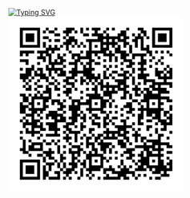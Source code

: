 [![Typing SVG](https://readme-typing-svg.herokuapp.com?font=Fira+Code&duration=4000&pause=500&color=FFFFFF&background=FFFFFF00&random=false&width=435&lines=Please+donate+with+Monero(XMR);Use+QR+code+below;Any+amount+appreciated.+Thank+you+%F0%9F%99%82)](https://git.io/typing-svg)<br />
<img src="monero.png" height=350 width=350>

